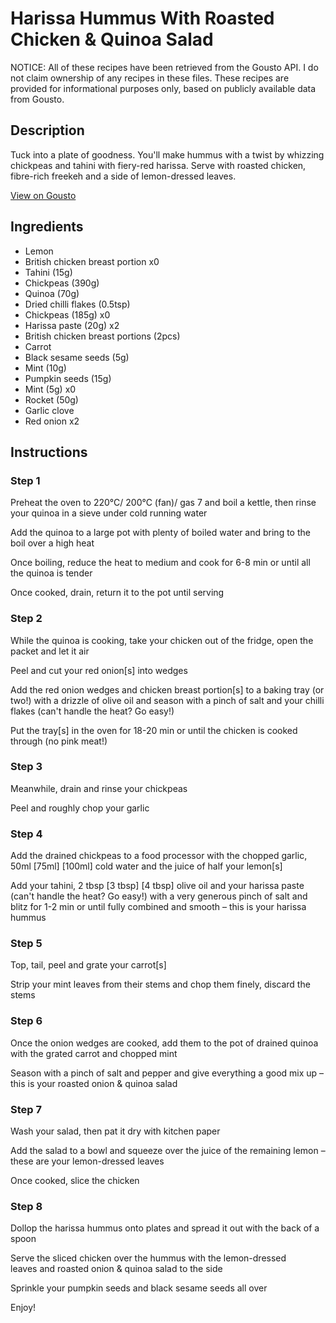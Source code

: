 # Harissa Hummus With Roasted Chicken & Quinoa Salad

NOTICE: All of these recipes have been retrieved from the Gousto API. I do not claim ownership of any recipes in these files. These recipes are provided for informational purposes only, based on publicly available data from Gousto.

## Description

Tuck into a plate of goodness. You'll make hummus with a twist by whizzing chickpeas and tahini with fiery-red harissa. Serve with roasted chicken, fibre-rich freekeh and a side of lemon-dressed leaves. 

[View on Gousto](https://www.gousto.co.uk/recipes/cookbook/harissa-hummus-with-roasted-chicken-quinoa-salad)

## Ingredients

- Lemon
- British chicken breast portion x0
- Tahini (15g)
- Chickpeas (390g)
- Quinoa (70g)
- Dried chilli flakes (0.5tsp)
- Chickpeas (185g) x0
- Harissa paste (20g) x2
- British chicken breast portions (2pcs)
- Carrot
- Black sesame seeds (5g)
- Mint (10g)
- Pumpkin seeds (15g)
- Mint (5g) x0
- Rocket (50g)
- Garlic clove
- Red onion x2

## Instructions


### Step 1

Preheat the oven to 220°C/ 200°C (fan)/ gas 7 and boil a kettle, then rinse your quinoa in a sieve under cold running water

Add the quinoa to a large pot with plenty of boiled water and bring to the boil over a high heat

Once boiling, reduce the heat to medium and cook for 6-8 min or until all the quinoa is tender

Once cooked, drain, return it to the pot until serving


### Step 2

While the quinoa is cooking, take your chicken out of the fridge, open the packet and let it air

Peel and cut your red onion[s] into wedges

Add the red onion wedges and chicken breast portion[s] to a baking tray (or two!) with a drizzle of olive oil and season with a pinch of salt and your chilli flakes (can't handle the heat? Go easy!)

Put the tray[s] in the oven for 18-20 min or until the chicken is cooked through (no pink meat!)


### Step 3

Meanwhile, drain and rinse your chickpeas

Peel and roughly chop your garlic


### Step 4

Add the drained chickpeas to a food processor with the chopped garlic, 50ml<span class="text-purple"> [75ml]</span> <span class="text-danger">[100ml] </span>cold water and the juice of half your<span class="text-danger"> </span>lemon[s]

Add your tahini, 2 tbsp <span class="text-purple">[3 tbsp]</span> <span class="text-danger">[4 tbsp]</span> olive oil and your harissa paste (can't handle the heat? Go easy!) with a very generous pinch of salt and blitz for 1-2 min or until fully combined and smooth – this is your harissa hummus


### Step 5

Top, tail, peel and grate your carrot[s]

Strip your mint leaves from their stems and chop them finely, discard the stems


### Step 6

Once the onion wedges are cooked, add them to the pot of drained quinoa with the grated carrot and chopped mint

Season with a pinch of salt and pepper and give everything a good mix up – this is your roasted onion & quinoa salad


### Step 7

Wash your salad, then pat it dry with kitchen paper

Add the salad to a bowl and squeeze over the juice of the remaining lemon – these are your lemon-dressed leaves

Once cooked, slice the chicken

### Step 8

Dollop the harissa hummus onto plates and spread it out with the back of a spoon

Serve the sliced chicken over the hummus with the lemon-dressed leaves and roasted onion & quinoa salad to the side

Sprinkle your pumpkin seeds and black sesame seeds all over

Enjoy!

